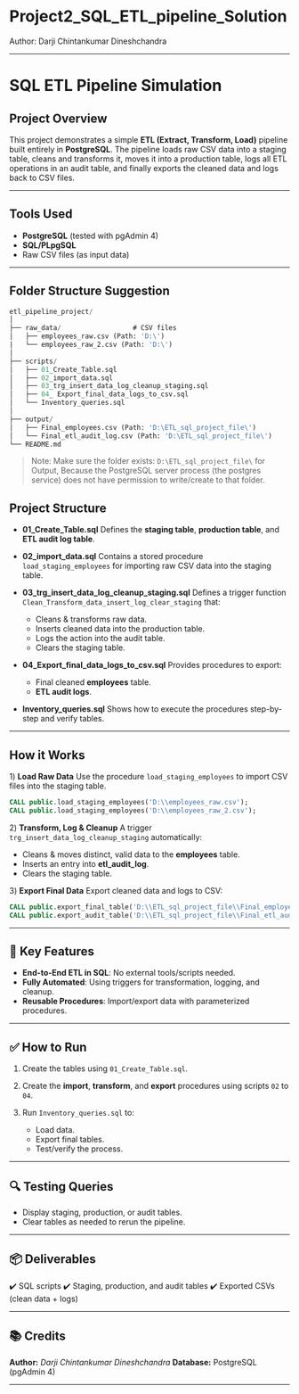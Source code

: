 # Project2_SQL_ETL_pipeline_Solution
Author: Darji Chintankumar Dineshchandra

---

# SQL ETL Pipeline Simulation

## **Project Overview**

This project demonstrates a simple **ETL (Extract, Transform, Load)** pipeline built entirely in **PostgreSQL**. The pipeline loads raw CSV data into a staging table, cleans and transforms it, moves it into a production table, logs all ETL operations in an audit table, and finally exports the cleaned data and logs back to CSV files.

---

##  **Tools Used**

* **PostgreSQL** (tested with pgAdmin 4)
* **SQL/PLpgSQL**
* Raw CSV files (as input data)

---
##  Folder Structure Suggestion
```sql
etl_pipeline_project/
│
├── raw_data/                  # CSV files
│   ├── employees_raw.csv (Path: 'D:\')
|   └── employees_raw_2.csv (Path: 'D:\')
│
├── scripts/
│   ├── 01_Create_Table.sql
│   ├── 02_import_data.sql
│   ├── 03_trg_insert_data_log_cleanup_staging.sql
│   ├── 04_ Export_final_data_logs_to_csv.sql
│   └── Inventory_queries.sql
│    
├── output/
│   ├── Final_employees.csv (Path: 'D:\ETL_sql_project_file\')
│   └── Final_etl_audit_log.csv (Path: 'D:\ETL_sql_project_file\')
└── README.md
```
> Note: Make sure the folder exists: `D:\ETL_sql_project_file\` for Output, Because the PostgreSQL server process (the postgres service) does not have permission to write/create to that folder.

## **Project Structure**

* **01\_Create\_Table.sql**
  Defines the **staging table**, **production table**, and **ETL audit log table**.
* **02\_import\_data.sql**
  Contains a stored procedure `load_staging_employees` for importing raw CSV data into the staging table.
* **03\_trg\_insert\_data\_log\_cleanup\_staging.sql**
  Defines a trigger function `Clean_Transform_data_insert_log_clear_staging` that:

  * Cleans & transforms raw data.
  * Inserts cleaned data into the production table.
  * Logs the action into the audit table.
  * Clears the staging table.
* **04\_Export\_final\_data\_logs\_to\_csv.sql**
  Provides procedures to export:

  * Final cleaned **employees** table.
  * **ETL audit logs**.
* **Inventory\_queries.sql**
  Shows how to execute the procedures step-by-step and verify tables.

---

## **How it Works**

1️) **Load Raw Data**
Use the procedure `load_staging_employees` to import CSV files into the staging table.

```sql
CALL public.load_staging_employees('D:\\employees_raw.csv');
CALL public.load_staging_employees('D:\\employees_raw_2.csv');
```

2️) **Transform, Log & Cleanup**
A trigger `trg_insert_data_log_cleanup_staging` automatically:

* Cleans & moves distinct, valid data to the **employees** table.
* Inserts an entry into **etl\_audit\_log**.
* Clears the staging table.

3️) **Export Final Data**
Export cleaned data and logs to CSV:

```sql
CALL public.export_final_table('D:\\ETL_sql_project_file\\Final_employees.csv');
CALL public.export_audit_table('D:\\ETL_sql_project_file\\Final_etl_audit_log.csv');
```

---

## 📄 **Key Features**

* **End-to-End ETL in SQL**: No external tools/scripts needed.
* **Fully Automated**: Using triggers for transformation, logging, and cleanup.
* **Reusable Procedures**: Import/export data with parameterized procedures.

---

## ✅ **How to Run**

1. Create the tables using `01_Create_Table.sql`.
2. Create the **import**, **transform**, and **export** procedures using scripts `02` to `04`.
3. Run `Inventory_queries.sql` to:

   * Load data.
   * Export final tables.
   * Test/verify the process.

---

## 🔍 **Testing Queries**

* Display staging, production, or audit tables.
* Clear tables as needed to rerun the pipeline.

---

## 📦 **Deliverables**

✔️ SQL scripts
✔️ Staging, production, and audit tables
✔️ Exported CSVs (clean data + logs)

---

## 📚 **Credits**

**Author:** *Darji Chintankumar Dineshchandra*
**Database:** PostgreSQL (pgAdmin 4)

---


